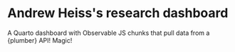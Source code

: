 # Andrew Heiss's research dashboard

A Quarto dashboard with Observable JS chunks that pull data from a {plumber} API! Magic!
